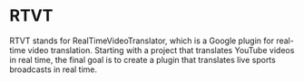 # RTVT

RTVT stands for RealTimeVideoTranslator, which is a Google plugin for real-time video translation. Starting with a project that translates YouTube videos in real time, the final goal is to create a plugin that translates live sports broadcasts in real time.
